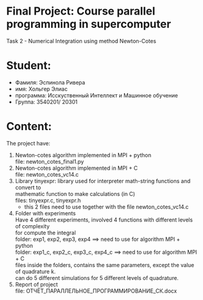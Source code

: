 # Final Project: Course parallel programming in supercomputer

Task 2 - Numerical Integration using method Newton-Cotes

Student: 
==========
* Фамиля: Эспинола Ривера
* имя: Хольгер Элиас
* программа: Исскуственный Интеллект и Машинное обучение
* Группа: 3540201/ 20301

Content: 
=========

The project have:

1. Newton-cotes algorithm implemented in MPI + python  
   file: newton_cotes_final1.py  
2. Newton-cotes algorithm implemented in MPI + C  
   file: newton_cotes_vc14.c  
3. Library tinyexpr: library used for interpreter math-string functions and convert to   
   mathematic function to make calculations (in C)  
   files: tinyexpr.c, tinyexpr.h  
   * this 2 files need to use together with the file newton_cotes_vc14.c  
4. Folder with experiments  
   Have 4 different experiments, involved 4 functions with different levels of complexity  
   for compute the integral  
   folder: exp1, exp2, exp3, exp4 ==> need to use for algorithm MPI + python  
   folder: exp1_c, exp2_c, exp3_c, exp4_c ==> need to use for algorithm MPI + C  
   files inside the folders, contains the same parameters, except the value of quadrature k.  
   can do 5 different simulations for 5 different levels of quadrature.  
5. Report of project  
   file: ОТЧЁТ_ПАРАЛЛЕЛЬНОЕ_ПРОГРАММИРОВАНИЕ_СК.docx  
   

